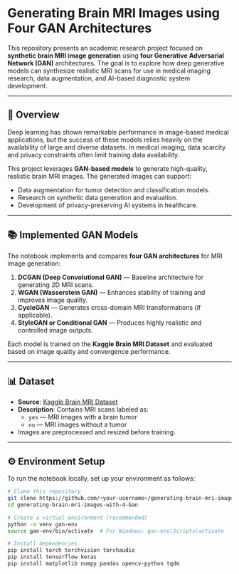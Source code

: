# Generating Brain MRI Images using Four GAN Architectures

This repository presents an academic research project focused on **synthetic brain MRI image generation** using **four Generative Adversarial Network (GAN)** architectures. The goal is to explore how deep generative models can synthesize realistic MRI scans for use in medical imaging research, data augmentation, and AI-based diagnostic system development.

---

## 🧠 Overview

Deep learning has shown remarkable performance in image-based medical applications, but the success of these models relies heavily on the availability of large and diverse datasets. In medical imaging, data scarcity and privacy constraints often limit training data availability.

This project leverages **GAN-based models** to generate high-quality, realistic brain MRI images. The generated images can support:
- Data augmentation for tumor detection and classification models.
- Research on synthetic data generation and evaluation.
- Development of privacy-preserving AI systems in healthcare.

---

## 📚 Implemented GAN Models

The notebook implements and compares **four GAN architectures** for MRI image generation:

1. **DCGAN (Deep Convolutional GAN)** — Baseline architecture for generating 2D MRI scans.  
2. **WGAN (Wasserstein GAN)** — Enhances stability of training and improves image quality.  
3. **CycleGAN** — Generates cross-domain MRI transformations (if applicable).  
4. **StyleGAN or Conditional GAN** — Produces highly realistic and controlled image outputs.

Each model is trained on the **Kaggle Brain MRI Dataset** and evaluated based on image quality and convergence performance.

---

## 📊 Dataset

- **Source**: [Kaggle Brain MRI Dataset](https://www.kaggle.com/code/harshsingh2209/generating-brain-mri-images-with-dc-gan)
- **Description**: Contains MRI scans labeled as:
  - `yes` — MRI images with a brain tumor  
  - `no` — MRI images without a tumor  
- Images are preprocessed and resized before training.

---

## ⚙️ Environment Setup

To run the notebook locally, set up your environment as follows:

```bash
# Clone this repository
git clone https://github.com/<your-username>/generating-brain-mri-images-with-4-Gan.git
cd generating-brain-mri-images-with-4-Gan

# Create a virtual environment (recommended)
python -m venv gan-env
source gan-env/bin/activate  # For Windows: gan-env\Scripts\activate

# Install dependencies
pip install torch torchvision torchaudio
pip install tensorflow keras
pip install matplotlib numpy pandas opencv-python tqdm
